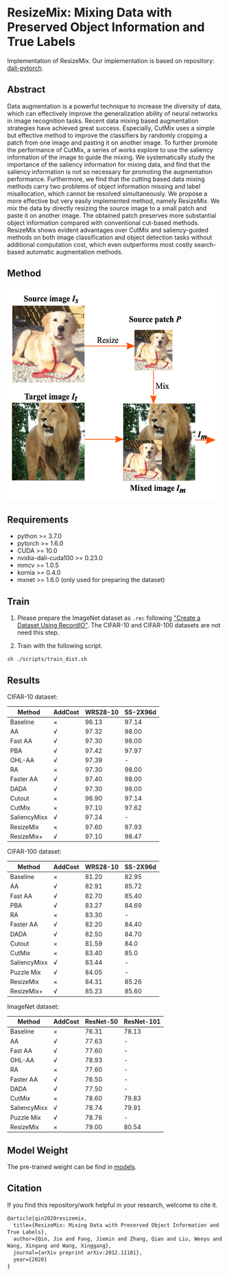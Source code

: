 # ResizeMix: Mixing Data with Preserved Object Information and True Labels
Implementation of ResizeMix. Our implementation is based on repository: [dali-pytorch](https://github.com/JaminFong/dali-pytorch).

## Abstract
Data augmentation is a powerful technique to increase the diversity of data, which can effectively improve the generalization ability of neural networks in image recognition tasks. Recent data mixing based augmentation strategies have achieved great success. Especially, CutMix uses a simple but effective method to improve the classifiers by randomly cropping a patch from one image and pasting it on another image. To further promote the performance of CutMix, a series of works explore to use the saliency information of the image to guide the mixing. We systematically study the importance of the saliency information for mixing data, and find that the saliency information is not so necessary for promoting the augmentation performance. Furthermore, we find that the cutting based data mixing methods carry two problems of object information missing and label misallocation, which cannot be resolved simultaneously. We propose a more effective but very easily implemented method, namely ResizeMix. We mix the data by directly resizing the source image to a small patch and paste it on another image. The obtained patch preserves more substantial object information compared with conventional cut-based methods. ResizeMix shows evident advantages over CutMix and saliency-guided methods on both image classification and object detection tasks without additional computation cost, which even outperforms most costly search-based automatic augmentation methods.

## Method
<div>
	<img src="img/resizemix.png" width="500" height="500">
</div>


## Requirements

* python >= 3.7.0
* pytorch >= 1.6.0
* CUDA >= 10.0
* nvidia-dali-cuda100 >= 0.23.0
* mmcv >= 1.0.5
* kornia >= 0.4.0
* mxnet >= 1.6.0 (only used for preparing the dataset)

## Train
1. Please prepare the ImageNet dataset as `.rec` following ["Create a Dataset Using RecordIO"](https://mxnet.apache.org/api/faq/recordio). The CIFAR-10 and CIFAR-100 datasets are not need this step.

2. Train with the following script. 
```
sh ./scripts/train_dist.sh 
```

## Results

CIFAR-10 dataset:

| Method       | AddCost | WRS28-10 | SS-2X96d |
| ------------ | ------- | -------- | -------- |
| Baseline     | ×       | 96.13    | 97.14    |
| AA           | √       | 97.32    | 98.00    |
| Fast AA      | √       | 97.30    | 98.00    |
| PBA          | √       | 97.42    | 97.97    |
| OHL-AA       | √       | 97.39    | -        |
| RA           | ×       | 97.30    | 98.00    |
| Faster AA    | √       | 97.40    | 98.00    |
| DADA         | √       | 97.30    | 98.00    |
| Cutout       | ×       | 96.90    | 97.14    |
| CutMix       | ×       | 97.10    | 97.62    |
| SaliencyMixx | √       | 97.24    | -        |
| ResizeMix    | ×       | 97.60    | 97.93    |
| ResizeMix+   | √       | 97.10    | 98.47    |

CIFAR-100 dataset:

| Method       | AddCost | WRS28-10 | SS-2X96d |
| ------------ | ------- | -------- | -------- |
| Baseline     | ×       | 81.20    | 82.95    |
| AA           | √       | 82.91    | 85.72    |
| Fast AA      | √       | 82.70    | 85.40    |
| PBA          | √       | 83.27    | 84.69    |
| RA           | ×       | 83.30    | -        |
| Faster AA    | √       | 82.20    | 84.40    |
| DADA         | √       | 82.50    | 84.70    |
| Cutout       | ×       | 81.59    | 84.0     |
| CutMix       | ×       | 83.40    | 85.0     |
| SaliencyMixx | √       | 83.44    | -        |
| Puzzle Mix   | √       | 84.05    | -        |
| ResizeMix    | ×       | 84.31    | 85.26    |
| ResizeMix+   | √       | 85.23    | 85.60    |

ImageNet dataset:

| Method       | AddCost | ResNet-50 | ResNet-101 |
| ------------ | ------- | --------- | ---------- |
| Baseline     | ×       | 76.31     | 78.13      |
| AA           | √       | 77.63     | -          |
| Fast AA      | √       | 77.60     | -          |
| OHL-AA       | √       | 78.93     | -          |
| RA           | ×       | 77.60     | -          |
| Faster AA    | √       | 76.50     | -          |
| DADA         | √       | 77.50     | -          |
| CutMix       | ×       | 78.60     | 79.83      |
| SaliencyMixx | √       | 78.74     | 79.91      |
| Puzzle Mix   | √       | 78.76     | -          |
| ResizeMix    | ×       | 79.00     | 80.54      |

## Model Weight
The pre-trained weight can be find in [models](https://drive.google.com/file/d/1mCfiEMDVSH3fYRrCLwfOdaX5e9du9mok/view?usp=share_link).

## Citation

If you find this repository/work helpful in your research, welcome to cite it.

```
@article{qin2020resizemix,
  title={ResizeMix: Mixing Data with Preserved Object Information and True Labels},
  author={Qin, Jie and Fang, Jiemin and Zhang, Qian and Liu, Wenyu and Wang, Xingang and Wang, Xinggang},
  journal={arXiv preprint arXiv:2012.11101},
  year={2020}
}
```

